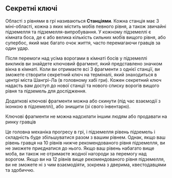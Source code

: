 ## Секретні ключі
Області з рівнями в грі називаються **Станціями**. Кожна станція має 3 міні-області, кожна з яких містить мобів певного рівня, а також звичайні підземелля та підземелля-випробування. У кожному підземеллі є кімната боса, де є або велика кількість сильних мобів вищого рівня, або супербос, який має багато очок життя, часто перемагаючи гравців за один удар.

Після перемоги над усіма ворогами в кімнаті босів у підземеллі викликів ви знайдете ключовий фрагмент, який представлено значком вікна в кімнаті. Коли ви отримаєте всі 3 фрагменти з однієї станції, ви зможете створити секретний ключ на терміналі, який знаходиться в центрі міста Шангрі-Ла (в головному хабі гри). Кожен секретний ключ надасть вам доступ до нової станції та нового списку ворогів вищого рівня та підземель для дослідження.

Додаткові ключові фрагменти можна або скинути (під час взаємодії з іконкою в підземеллі), або знищити (зі свого інвентарю).

Ключові фрагменти не можна надсилати іншим людям або продавати на ринку гравців

Це головна механіка прогресу в грі, і підземелля рівень підземель і складність буде збільшуватися разом з вашим рівнем. Однак, якщо ваш рівень гравця на 10 рівнів нижче рекомендованого рівня підземелля, ви не зможете приєднатися до нього. Якщо ваш рівень набагато вище моба, ви також не отримаєте жодної нагороди за перемогу над ворогом. Якщо ви на 12 рівнів вище рекомендованого рівня підземелля, ви не зможете ні з чим взаємодіяти, зокрема з дверима, квестодавцями та здобиччю.
